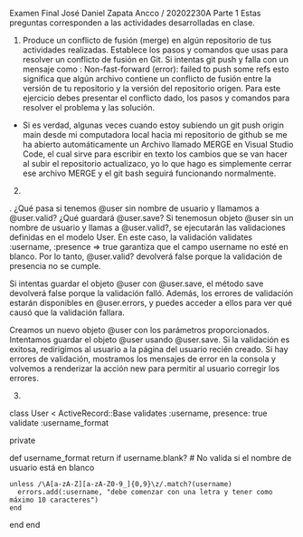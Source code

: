 Examen Final
José Daniel Zapata Ancco / 20202230A
Parte 1
Estas preguntas corresponden a las actividades desarrolladas en clase.

1.	Produce un conflicto de fusión (merge) en algún repositorio de tus actividades realizadas. Establece los pasos y comandos que usas para resolver un conflicto de fusión en Git. Si intentas git push y falla con un mensaje como : Non-fast-forward (error): failed to push some refs esto significa que algún archivo contiene un conflicto de fusión entre la versión de tu repositorio y la versión del repositorio origen. Para este ejercicio debes presentar el conflicto dado, los pasos y comandos para resolver el problema y las solución.

- Si es verdad, algunas veces cuando estoy subiendo un git push origin main desde mi computadora local hacia mi repositorio de github se me ha abierto automáticamente un Archivo llamado MERGE en Visual Studio Code, el cual sirve para escribir en texto los cambios que se van hacer al subir el repositorio actualizaco, yo lo que hago es simplemente cerrar ese archivo MERGE y el git bash seguirá funcionando normalmente.

2.

. ¿Qué pasa si tenemos @user sin nombre de usuario y llamamos a @user.valid? ¿Qué guardará @user.save?
Si tenemosun objeto @user sin un nombre de usuario y llamas a @user.valid?, se ejecutarán las validaciones definidas en el modelo User. En este caso, la validación validates :username, :presence => true garantiza que el campo username no esté en blanco. Por lo tanto, @user.valid? devolverá false porque la validación de presencia no se cumple.

Si intentas guardar el objeto @user con @user.save, el método save devolverá false porque la validación falló. Además, los errores de validación estarán disponibles en @user.errors, y puedes acceder a ellos para ver qué causó que la validación fallara.

Creamos un nuevo objeto @user con los parámetros proporcionados.
Intentamos guardar el objeto @user usando @user.save.
Si la validación es exitosa, redirigimos al usuario a la página del usuario recién creado.
Si hay errores de validación, mostramos los mensajes de error en la consola y volvemos a renderizar la acción new para permitir al usuario corregir los errores.

3.
class User < ActiveRecord::Base
  validates :username, presence: true
  validate :username_format

  private

  def username_format
    return if username.blank? # No valida si el nombre de usuario está en blanco

    unless /\A[a-zA-Z][a-zA-Z0-9_]{0,9}\z/.match?(username)
      errors.add(:username, "debe comenzar con una letra y tener como máximo 10 caracteres")
    end
  end
end
